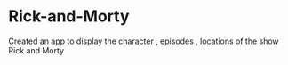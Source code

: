 # Rick-and-Morty
Created an app to display the character , episodes , locations of the show Rick and Morty 
